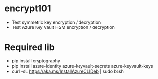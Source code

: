 # encrypt101
* Test symmetric key encryption / decryption
* Test Azure Key Vault HSM encryption / decryption

# Required lib
* pip install cryptography
* pip install azure-identity azure-keyvault-secrets azure-keyvault-keys
* curl -sL https://aka.ms/InstallAzureCLIDeb | sudo bash 
